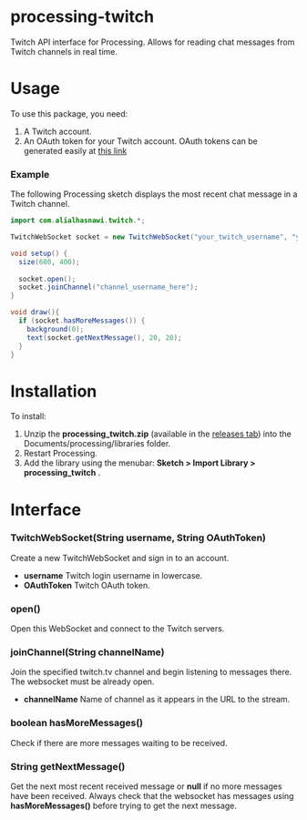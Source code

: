 # processing-twitch
Twitch API interface for Processing. Allows for reading chat messages from Twitch channels in real time.

# Usage

To use this package, you need:
1. A Twitch account.
2. An OAuth token for your Twitch account. OAuth tokens can be generated easily at [this link](https://twitchapps.com/tmi/)

### Example
The following Processing sketch displays the most recent chat message in a Twitch channel.
```java
import com.alialhasnawi.twitch.*;

TwitchWebSocket socket = new TwitchWebSocket("your_twitch_username", "your_twitch_oauth_token");

void setup() {
  size(600, 400);
  
  socket.open();
  socket.joinChannel("channel_username_here");
}

void draw(){
  if (socket.hasMoreMessages()) {
    background(0);
    text(socket.getNextMessage(), 20, 20);
  }
}
```

# Installation
To install: 
1. Unzip the **processing_twitch.zip** (available in the [releases tab](https://github.com/alialhasnawi/processing-twitch/releases/)) into the Documents/processing/libraries folder.
2. Restart Processing.
3. Add the library using the menubar: **Sketch > Import Library > processing_twitch** .

# Interface
### TwitchWebSocket(String username, String OAuthToken)
Create a new TwitchWebSocket and sign in to an account.
- **username** Twitch login username in lowercase.
- **OAuthToken** Twitch OAuth token.

### open()
Open this WebSocket and connect to the Twitch servers.

### joinChannel(String channelName)
Join the specified twitch.tv channel and begin listening to messages there.
The websocket must be already open.
- **channelName** Name of channel as it appears in the URL to the stream.

### boolean hasMoreMessages()
Check if there are more messages waiting to be received.

### String getNextMessage()
Get the next most recent received message or **null** if no more messages have been received.
Always check that the websocket has messages using **hasMoreMessages()** before trying to get the next message.
